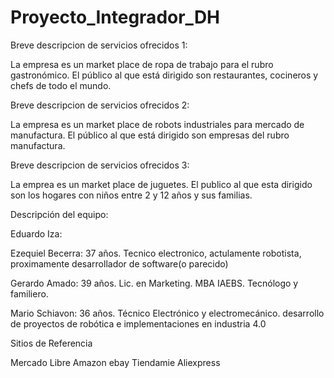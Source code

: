 # Proyecto_Integrador_DH

Breve descripcion de servicios ofrecidos 1:

La empresa es un market place de ropa de trabajo para el rubro gastronómico.
El público al que está dirigido son restaurantes, cocineros y chefs de todo el mundo.

Breve descripcion de servicios ofrecidos 2:

La empresa es un market place de robots industriales para mercado de manufactura.
El público al que está dirigido son empresas del rubro manufactura.

Breve descripcion de servicios ofrecidos 3:

La emprea es un market place de juguetes.
El publico al que esta dirigido son los hogares con niños entre 2 y 12 años y sus familias.

Descripción del equipo:

Eduardo Iza:

Ezequiel Becerra: 37 años. Tecnico electronico, actulamente robotista, proximamente desarrollador de software(o parecido)

Gerardo Amado: 39 años. Lic. en Marketing. MBA IAEBS. Tecnólogo y familiero.

Mario Schiavon: 36 años. Técnico Electrónico y electromecánico. desarrollo de proyectos de robótica e implementaciones en industria 4.0

Sitios de Referencia

Mercado Libre
Amazon
ebay
Tiendamie
Aliexpress
